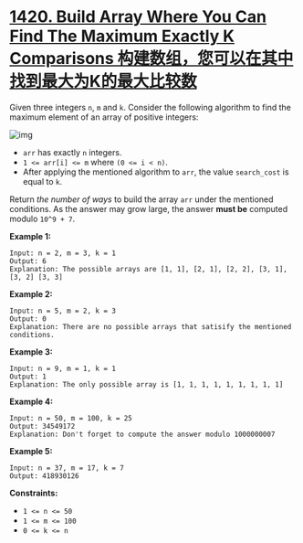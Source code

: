 # [1420. Build Array Where You Can Find The Maximum Exactly K Comparisons 构建数组，您可以在其中找到最大为K的最大比较数](https://leetcode.com/problems/build-array-where-you-can-find-the-maximum-exactly-k-comparisons/)

Given three integers `n`, `m` and `k`. Consider the following algorithm to find the maximum element of an array of positive integers:

![img](https://assets.leetcode.com/uploads/2020/04/02/e.png)

- `arr` has exactly `n` integers.
- `1 <= arr[i] <= m` where `(0 <= i < n)`.
- After applying the mentioned algorithm to `arr`, the value `search_cost` is equal to `k`.

Return *the number of ways* to build the array `arr` under the mentioned conditions. As the answer may grow large, the answer **must be** computed modulo `10^9 + 7`.

 

**Example 1:**

```
Input: n = 2, m = 3, k = 1
Output: 6
Explanation: The possible arrays are [1, 1], [2, 1], [2, 2], [3, 1], [3, 2] [3, 3]
```

**Example 2:**

```
Input: n = 5, m = 2, k = 3
Output: 0
Explanation: There are no possible arrays that satisify the mentioned conditions.
```

**Example 3:**

```
Input: n = 9, m = 1, k = 1
Output: 1
Explanation: The only possible array is [1, 1, 1, 1, 1, 1, 1, 1, 1]
```

**Example 4:**

```
Input: n = 50, m = 100, k = 25
Output: 34549172
Explanation: Don't forget to compute the answer modulo 1000000007
```

**Example 5:**

```
Input: n = 37, m = 17, k = 7
Output: 418930126
```

 

**Constraints:**

- `1 <= n <= 50`
- `1 <= m <= 100`
- `0 <= k <= n`